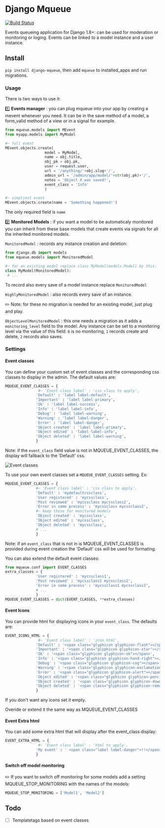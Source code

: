 # Django Mqueue

[![Build Status](https://travis-ci.org/synw/django-mqueue.svg?branch=master)](https://travis-ci.org/synw/django-mqueue)

Events queueing application for Django 1.8+: can be used for moderation or monitoring or loging.
Events can be linked to a model instance and a user instance.

## Install

`pip install django-mqueue`, then add `mqueue` to installed_apps and run migrations.

### Usage

There is two ways to use it:

:one: **Events manager** : you can plug mqueue into your app by creating a mevent whenever you need. 
It can be in the save method of a model, a form_valid method of a view or in a signal for example.

  ```python
from mqueue.models import MEvent
from myapp.models import MyModel

#~ full event
MEvent.objects.create(
					model = MyModel, 
					name = obj.title, 
					obj_pk = obj.pk, 
					user = request.user,
					url = '/anything/'+obj.slug+'/', 
					admin_url = '/admin/app/model/'+str(obj.pk)+'/', 
					notes = 'Object X was saved!', 
					event_class = 'Info'
					)

#~ simpliest event
MEvent.objects.create(name = 'Something happened!')
  ```

The only required field is `name`

:two: **Monitored Models** : if you want a model to be automaticaly monitored you can inherit from these base models that create events
via signals for all the inherited monitored models.

`MonitoredModel` : records any instance creation and deletion:

   ```python
from django.db import models
from mqueue.models import MonitoredModel

#~ for an existing model replace class MyModel(models.Model) by this:
class MyModel(MonitoredModel):
	# ...
  ```

To record also every save of a model instance replace `MonitoredModel` 

`HighlyMonitoredModel` : also records every save of an instance.

:pencil2: Note: for these no migration is needed for an existing model, just plug and play.

`ObjectLevelMonitoredModel` : this one needs a migration as it adds a `monitoring_level` field to the model. 
Any instance can be set to a monitoring level via the value of this field: `0` is no monitoring, `1` records create and delete, `2` records also saves.

### Settings

#### Event classes 

You can define your custom set of event classes and the corresponding css classes to 
display in the admin. The default values are:

  ```python
MQUEUE_EVENT_CLASSES = {
                 #~ 'Event class label' : 'css class to apply',
                'Default' : 'label label-default',
                'Important' : 'label label-primary',
                'Ok' : 'label label-success',
                'Info' : 'label label-info',
                'Debug' : 'label label-warning',
                'Warning' : 'label label-danger',
                'Error' : 'label label-danger',
                'Object created' : 'label label-primary',
                'Object edited' : 'label label-info',
                'Object deleted' : 'label label-warning',
                }
  ```

Note: if the `event_class` field value is not in MQUEUE_EVENT_CLASSES, the display will fallback to the 'Default' css.
 
![Event classes](https://raw.github.com/synw/django-mqueue/master/docs/img/events_list.png)
 
To use your own event classes set a `MQUEUE_EVENT_CLASSES` setting. Ex:
  
  ```python
MQUEUE_EVENT_CLASSES = {
				#~ 'Event class label' : 'css class to apply',
				'Default' : 'mydefaultcssclass',
                'User registered' : 'mycssclass',
                'Post reviewed' : 'mycssclass mycssclass2',
                'Error in some process' : 'mycssclass mycssclass2',
                #~ keep those for monitored models
                'Object created' : 'mycssclass',
                'Object edited' : 'mycssclass',
                'Object deleted' : 'mycssclass',
                # ...
                }
  ```
  
 Note: if an `event_class` that is not in is MQUEUE_EVENT_CLASSES is provided during event creation the 'Default' css
 will be used for formating.
 
 You can also extend the default event classes:
 
  ```python
from mqueue.conf import EVENT_CLASSES
extra_classes = {
                'User registered' : 'mycssclass1',
                'Post reviewed' : 'mycssclass1 mycssclass2',
                'Error in some process' : 'mycssclass1 mycssclass2',
                # ...
                }
MQUEUE_EVENT_CLASSES = dict(EVENT_CLASSES, **extra_classes)
  ``` 
 
#### Event Icons
 
 You can provide html for displaying icons in your `event_class`. The defaults are:
 
  ```python
EVENT_ICONS_HTML = {
                 #~ 'Event class label' : 'icon html',
                'Default' : '<span class="glyphicon glyphicon-flash"></span>',
                'Important' : '<span class="glyphicon glyphicon-star"></span>',
                'Ok' : '<span class="glyphicon glyphicon-ok"></span>',
                'Info' : '<span class="glyphicon glyphicon-hand-right"></span>',
                'Debug' : '<span class="glyphicon glyphicon-cog"></span>',
                'Warning' : '<span class="glyphicon glyphicon-exclamation-sign"></span>',
                'Error' : '<span class="glyphicon glyphicon-alert"></span>',
                'Object edited' : '<span class="glyphicon glyphicon-pencil"></span>',
                'Object created' : '<span class="glyphicon glyphicon-download-alt"></span>',
                'Object deleted' : '<span class="glyphicon glyphicon-remove"></span>',
                }
  ``` 
  
If you don't want any icons set it empty.
 
Overide or extend it the same way as MQUEUE_EVENT_CLASSES
 
#### Event Extra html
  
You can add some extra html that will display after the event_class display:

  ```python
EVENT_EXTRA_HTML = {
                 #~ 'Event class label' : 'html to apply',
                'My event' : ' <span class="label label-danger">!!</span>',
                } 
  ```
 
#### Switch off model monitoring
 
:pencil2: If you want to switch off monitoring for some models add a setting MQUEUE_STOP_MONITORING with the names of the models:
 
   ```python
MQUEUE_STOP_MONITORING = ['Model1', 'Model2']
  ```

## Todo

- [ ] Templatetags based on event classes 

 

